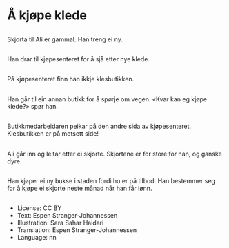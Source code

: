 # Å kjøpe klede

##
Skjorta til Ali er gammal. Han treng ei ny.

##
Han drar til kjøpesenteret for å sjå etter nye klede.

##
På kjøpesenteret finn han ikkje klesbutikken.

##
Han går til ein annan butikk for å spørje om vegen. «Kvar kan eg kjøpe klede?» spør han.

##
Butikkmedarbeidaren peikar på den andre sida av kjøpesenteret. Klesbutikken er på motsett side!

##
Ali går inn og leitar etter ei skjorte. Skjortene er for store for han, og ganske dyre.

##
Han kjøper ei ny bukse i staden fordi ho er på tilbod. Han bestemmer seg for å kjøpe ei skjorte neste månad når han får lønn.

##
* License: CC BY
* Text: Espen Stranger-Johannessen
* Illustration: Sara Sahar Haidari
* Translation: Espen Stranger-Johannessen
* Language: nn

